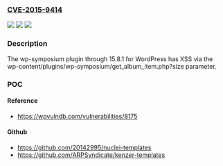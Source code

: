 ### [CVE-2015-9414](https://cve.mitre.org/cgi-bin/cvename.cgi?name=CVE-2015-9414)
![](https://img.shields.io/static/v1?label=Product&message=n%2Fa&color=blue)
![](https://img.shields.io/static/v1?label=Version&message=n%2Fa&color=blue)
![](https://img.shields.io/static/v1?label=Vulnerability&message=n%2Fa&color=brighgreen)

### Description

The wp-symposium plugin through 15.8.1 for WordPress has XSS via the wp-content/plugins/wp-symposium/get_album_item.php?size parameter.

### POC

#### Reference
- https://wpvulndb.com/vulnerabilities/8175

#### Github
- https://github.com/20142995/nuclei-templates
- https://github.com/ARPSyndicate/kenzer-templates

